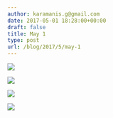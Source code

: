 ```yaml
---
author: karamanis.g@gmail.com
date: 2017-05-01 18:28:00+00:00
draft: false
title: May 1
type: post
url: /blog/2017/5/may-1
---
```




  
   ![](/images/2017-05-01-20175may-1/IMG_1016.jpg)

  

  
   ![](/images/2017-05-01-20175may-1/IMG_1017.jpg)

  





  
   ![](/images/2017-05-01-20175may-1/IMG_1020.jpg)

  

  
   ![](/images/2017-05-01-20175may-1/IMG_1022.jpg)

  


